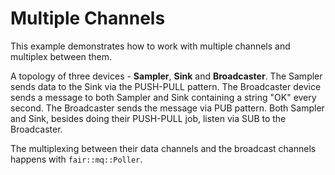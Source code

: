 Multiple Channels
=================

This example demonstrates how to work with multiple channels and multiplex between them.

A topology of three devices - **Sampler**, **Sink** and **Broadcaster**. The Sampler sends data to the Sink via the PUSH-PULL pattern. The Broadcaster device sends a message to both Sampler and Sink containing a string "OK" every second. The Broadcaster sends the message via PUB pattern. Both Sampler and Sink, besides doing their PUSH-PULL job, listen via SUB to the Broadcaster.

The multiplexing between their data channels and the broadcast channels happens with `fair::mq::Poller`.
